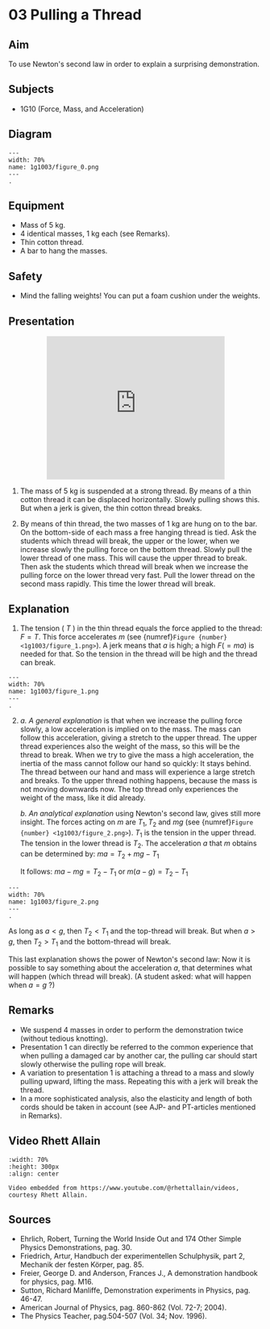 # 03 Pulling a Thread 
    
  
## Aim   
 To use Newton's second law in order to explain a surprising demonstration.    
  
## Subjects   
* 1G10 (Force, Mass, and Acceleration)   

## Diagram
   
```{figure} figures/figure_0.png  
---  
width: 70%  
name: 1g1003/figure_0.png  
---  
. 
```
     
  
## Equipment   
 *  Mass of $5 \mathrm{~kg}$. 
 *  4 identical masses, $1 \mathrm{~kg}$ each (see Remarks). 
 *  Thin cotton thread. 
 *  A bar to hang the masses.   
  
## Safety   
 
 *  Mind the falling weights! You can put a foam cushion under the weights.
     
  
## Presentation   

<div style="display: flex; justify-content: center;">
    <div style="position: relative; width: 70%; height: 0; padding-bottom: 56.25%;">
        <iframe
            src="https://www.youtube.com/embed/FBIW7GdcKgU?si=4jik0LCy74sTY5LB"
            style="position: absolute; top: 0; left: 0; width: 100%; height: 100%;"
            frameborder="0"
            allow="accelerometer; autoplay; clipboard-write; encrypted-media; gyroscope; picture-in-picture"
            allowfullscreen
        ></iframe>
    </div>
</div>

1. The mass of $5 \mathrm{~kg}$ is suspended at a strong thread. By means of a thin cotton thread it can be displaced horizontally. Slowly pulling shows this. But when a jerk is given, the thin cotton thread breaks.

2. By means of thin thread, the two masses of $1 \mathrm{~kg}$ are hung on to the bar. On the bottom-side of each mass a free hanging thread is tied. Ask the students which thread will break, the upper or the lower, when we increase slowly the pulling force on the bottom thread. Slowly pull the lower thread of one mass. This will cause the upper thread to break. Then ask the students which thread will break when we increase the pulling force on the lower thread very fast. Pull the lower thread on the second mass rapidly. This time the lower thread will break.
  
## Explanation 
1. The tension ( $T$ ) in the thin thread equals the force applied to the thread: $F=T$. This force accelerates $m$ (see {numref}`Figure {number} <1g1003/figure_1.png>`). A jerk means that $a$ is high; a high $F(=m a)$ is needed for that. So the tension in the thread will be high and the thread can break.

```{figure} figures/figure_1.png  
---  
width: 70%  
name: 1g1003/figure_1.png  
---  
. 
```

2. *a.  A general explanation*  is that when we increase the pulling force slowly, a low acceleration is implied on to the mass. The mass can follow this acceleration, giving a stretch to the upper thread. The upper thread experiences also the weight of the mass, so this will be the thread to break. When we try to give the mass a high acceleration, the inertia of the mass cannot follow our hand so quickly: It stays behind. The thread between our hand and mass will experience a large stretch and breaks. To the upper thread nothing happens, because the mass is not moving downwards now. The top thread only experiences the weight of the mass, like it did already.

    *b. An analytical explanation* using Newton's second law, gives still more insight. The forces acting on $m$ are $T_{1}, T_{2}$ and $m g$ (see {numref}`Figure {number} <1g1003/figure_2.png>`). $T_{1}$ is the tension in the upper thread. The tension in the lower thread is $T_{2}$. The acceleration $a$ that $m$ obtains can be determined by: $m a=T_{2}+m g-T_{1}$

    It follows: $m a-m g=T_{2}-T_{1}$ or $m(a-g)=T_{2}-T_{1}$

```{figure} figures/figure_2.png  
---  
width: 70%  
name: 1g1003/figure_2.png  
---  
. 
```

As long as $a<g$, then $T_{2}<T_{1}$ and the top-thread will break. But when $a>g$, then $T_{2}>T_{1}$ and the bottom-thread will break.

This last explanation shows the power of Newton's second law: Now it is possible to say something about the acceleration $a$, that determines what will happen (which thread will break). (A student asked: what will happen when $a=g$ ?)  
  
## Remarks
 *  We suspend 4 masses in order to perform the demonstration twice (without tedious knotting). 
 *  Presentation 1 can directly be referred to the common experience that when pulling a damaged car by another car, the pulling car should start slowly otherwise the pulling rope will break. 
 *  A variation to presentation 1 is attaching a thread to a mass and slowly pulling upward, lifting the mass. Repeating this with a jerk will break the thread. 
 *  In a more sophisticated analysis, also the elasticity and length of both cords should be taken in account (see AJP- and PT-articles mentioned in Remarks).
   
## Video Rhett Allain

```{iframe} https://www.youtube.com/watch?v=dNgJuHJAmnA
:width: 70%
:height: 300px
:align: center

Video embedded from https://www.youtube.com/@rhettallain/videos, courtesy Rhett Allain.
```

## Sources
 *  Ehrlich, Robert, Turning the World Inside Out and 174 Other Simple Physics Demonstrations, pag. 30. 
 *  Friedrich, Artur, Handbuch der experimentellen Schulphysik, part 2, Mechanik der festen Körper, pag. 85. 
 *  Freier, George D. and Anderson, Frances J., A demonstration handbook for physics, pag. M16. 
 *  Sutton, Richard Manliffe, Demonstration experiments in Physics, pag. 46-47. 
 *  American Journal of Physics, pag. 860-862 (Vol. 72-7; 2004). 
 *  The Physics Teacher, pag.504-507 (Vol. 34; Nov. 1996).
  
